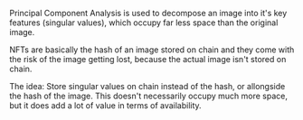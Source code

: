 Principal Component Analysis is used to decompose an image into it's
key features (singular values), which occupy far less space than the
original image.

NFTs are basically the hash of an image stored on chain and they come
with the risk of the image getting lost, because the actual image
isn't stored on chain.

The idea: Store singular values on chain instead of the hash, or
allongside the hash of the image. This doesn't necessarily occupy much
more space, but it does add a lot of value in terms of availability.